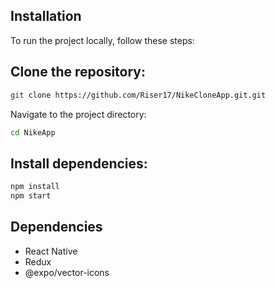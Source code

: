 ## Installation
To run the project locally, follow these steps:

## Clone the repository:

```bash
git clone https://github.com/Riser17/NikeCloneApp.git.git
```

Navigate to the project directory:

```bash
cd NikeApp
```

## Install dependencies:

```bash
npm install
npm start
```

## Dependencies
- React Native
- Redux
- @expo/vector-icons
